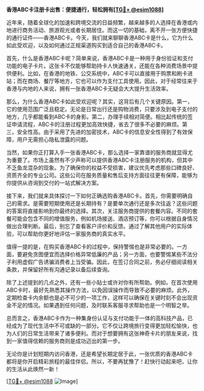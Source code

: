 **香港ABC卡注册卡出售：便捷通行，轻松拥有[[TG💪+ @esim1088](https://t.me/s/esim1088)]**

近年来，随着全球化的加速和跨境交流的日益频繁，越来越多的人选择在香港或内地进行商务活动、旅游观光或者长期居住。而这一切的基础，离不开一张方便快捷的通行证件——香港ABC卡。今天，我们就来聊聊香港ABC卡是什么，它为什么如此受欢迎，以及如何通过正规渠道购买到适合自己的香港ABC卡。

首先，什么是香港ABC卡呢？简单来说，香港ABC卡是一种用于身份验证和支付功能的电子卡片。这张卡不仅能够帮助持卡人快速通关，还能在各种消费场景中提供便利。比如，在香港的地铁、公交系统中，ABC卡可以直接用于购票和刷卡进站；而在商场、餐厅等地方，它也可以作为支付工具使用。因此，对于经常往来于香港与内地的人来说，拥有一张香港ABC卡无疑会大大提升生活效率。

那么，为什么香港ABC卡如此受欢迎呢？其实，这背后有几个关键原因。第一，它的使用范围广泛且稳定。无论是日常出行还是购物消费，只要涉及到电子支付的地方，几乎都能看到ABC卡的身影。第二，办理手续相对简便。相比起传统的签证申请流程，ABC卡的注册过程更加高效快捷，省去了很多不必要的麻烦。第三，安全性高。由于采用了先进的加密技术，ABC卡的信息安全性得到了有效保障，用户无需担心隐私泄露的问题。

当然，如果你正打算入手一张香港ABC卡，那么选择一家靠谱的服务商就显得尤为重要了。市场上虽然有不少声称可以提供香港ABC卡注册服务的机构，但其中不乏鱼龙混杂的现象。为了确保你的权益不受损害，建议优先考虑那些口碑良好、资质齐全的专业公司。这些公司在服务质量和售后支持方面往往更有保障，能够为你提供从咨询到交付的一站式解决方案。

接下来，我们就来具体探讨一下如何正确选购香港ABC卡。首先，你需要明确自己的需求。是需要短期使用还是长期持有？是要单次通行还是多次往返？这些问题的答案将直接影响到你最终的选择。其次，关注服务商提供的套餐内容。不同的套餐可能会包含不同的增值服务，例如机场接送、酒店预订等，你可以根据自身情况做出合理判断。最后，别忘了查看客户评价和反馈。通过了解其他用户的实际体验，可以帮助你更好地评估一家服务商的真实水平。

值得一提的是，在购买香港ABC卡的过程中，保持警惕也是非常必要的。一方面，要避免贪图便宜而选择价格异常低廉的产品；另一方面，也要警惕某些不法分子利用虚假广告诱骗消费者上当受骗。因此，在签订合同之前，务必仔细阅读相关条款，并保留好所有沟通记录以备后续查询。

除了上述提到的几点之外，还有一些小贴士或许对你有所帮助。例如，在首次使用ABC卡时，最好先熟悉其操作方法，以免因误操作而导致不必要的麻烦。此外，定期检查卡内余额也是必不可少的一项工作，这样可以确保在关键时刻不会出现资金不足的情况。如果遇到任何问题，及时联系客服寻求帮助也是一个明智之举。

总而言之，香港ABC卡作为一种集身份认证与支付功能于一体的高科技产品，已经成为了现代生活中不可或缺的一部分。它不仅让跨境旅行变得更加轻松愉快，也为人们的日常生活带来了诸多便利。而对于想要拥有这张神奇卡片的朋友来说，找到一家值得信赖的服务商则是成功迈出的第一步。

无论你是计划短期内访问香港，还是希望长期定居于此，一张优质的香港ABC卡都将是你开启精彩旅程的最佳伴侣。所以，不要再犹豫了！赶快行动起来吧，让你的生活从此焕然一新！

[[TG💪+ @esim1088](https://t.me/s/esim1088) ![Image](https://i.postimg.cc/4NQfJmqS/Snipaste-2025-05-13-00-14-12.png)]